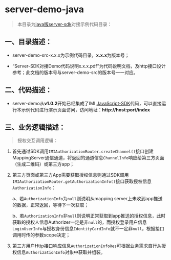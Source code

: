 # server-demo-java

> 本目录为[java版server-sdk](https://github.com/imiapp/imi-sdk/tree/master/Server-SDK/Java/Server)对接示例代码目录：

## 一、目录描述：

- server-demo-src-x.x.x为示例代码目录，**x.x.x**为版本号；


- “Server-SDK对接Demo代码说明x.x.x.pdf”为代码说明文档，及http接口设计参考；此文档的版本号与server-demo-src的版本号一一对应。

## 二、代码描述：

- server-demo从**v1.0.2**开始已经集成了IMI [JavaScript-SDK](https://github.com/imiapp/imi-sdk/tree/master/Server-SDK/JavaScript)代码，可以直接运行本示例代码进行演示页面访问，访问地址：**http://host:port/index**

## 三、业务逻辑描述：

> 授权交互调用逻辑：

1. 首先通过SDK调用`IMIAuthorizationRouter.createChannel()`接口创建MappingServer通信通道，将返回的通道信息`ChannelInfo`响应给第三方页面（生成二维码）或第三方app；

2. 第三方页面或第三方App需要获取授权信息则通过SDK调用`IMIAuthorizationRouter.getAuthorizationInfo()`接口获取授权信息`AuthorizationInfo`：

   a、若`AuthorizationInfo`为`null`则说明从mapping server上未收到app推送的数据，正常返回，等待下一次获取；

   b、若`AuthorizationInfo`非`null`则说明正常获取到app推送的授权信息，此时获取的授权人信息Authorizer一定是非`null`的，而授权登录用户信息`LoginUserInfo`与授权身份信息`IdentityCardInfo`就不一定非`null`，根据接口调用时传的参数scope决定；

3. 第三方用户Http接口响应信息`AuthorizationInfoRes`可根据业务需求自行从授权信息`AuthorizationInfo`对象中获取并组装。

